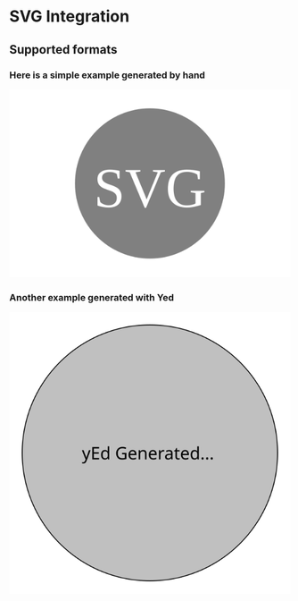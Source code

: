 # SVG Integration


## Supported formats

### Here is a simple example generated by hand


![Simple](simple.svg)
### Another example generated with Yed
![yEd](yed.svg)




